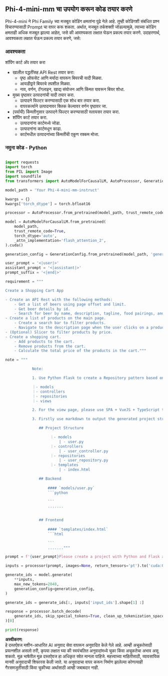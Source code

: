 ## **Phi-4-mini-mm चा उपयोग करून कोड तयार करणे**

Phi-4-mini ने Phi Family च्या मजबूत कोडिंग क्षमतांना पुढे नेले आहे. तुम्ही कोडिंगशी संबंधित प्रश्न विचारण्यासाठी Prompt चा वापर करू शकता. अर्थात, मजबूत तर्कशक्ती जोडल्यामुळे, त्याच्या कोडिंग क्षमताही अधिक मजबूत झाल्या आहेत, जसे की आवश्यकता लक्षात घेऊन प्रकल्प तयार करणे. उदाहरणार्थ, आवश्यकता लक्षात घेऊन प्रकल्प तयार करणे, जसे:

### **आवश्यकता**

शॉपिंग कार्ट अ‍ॅप तयार करा

- खालील पद्धतींसह API Rest तयार करा:
    - पृष्ठ ऑफसेट आणि मर्यादा वापरून बियरची यादी मिळवा.
    - आयडीद्वारे बियरचे तपशील मिळवा.
    - नाव, वर्णन, टॅगलाइन, खाद्य संयोजन आणि किंमत यावरून बियर शोधा.
- मुख्य पृष्ठावर उत्पादनांची यादी तयार करा.
    - उत्पादने फिल्टर करण्यासाठी एक शोध बार तयार करा.
    - वापरकर्त्याने उत्पादनावर क्लिक केल्यावर वर्णन पृष्ठावर जा.
- (पर्यायी) किंमतीनुसार उत्पादने फिल्टर करण्यासाठी स्लायसर तयार करा.
- शॉपिंग कार्ट तयार करा.
    - उत्पादनांना कार्टमध्ये जोडा.
    - उत्पादनांना कार्टमधून काढा.
    - कार्टमधील उत्पादनांच्या किंमतींची एकूण रक्कम मोजा.

### **नमुना कोड - Python**

```python

import requests
import torch
from PIL import Image
import soundfile
from transformers import AutoModelForCausalLM, AutoProcessor, GenerationConfig,pipeline,AutoTokenizer

model_path = 'Your Phi-4-mini-mm-instruct'

kwargs = {}
kwargs['torch_dtype'] = torch.bfloat16

processor = AutoProcessor.from_pretrained(model_path, trust_remote_code=True)

model = AutoModelForCausalLM.from_pretrained(
    model_path,
    trust_remote_code=True,
    torch_dtype='auto',
    _attn_implementation='flash_attention_2',
).cuda()

generation_config = GenerationConfig.from_pretrained(model_path, 'generation_config.json')

user_prompt = '<|user|>'
assistant_prompt = '<|assistant|>'
prompt_suffix = '<|end|>'

requirement = """

Create a Shopping Cart App

- Create an API Rest with the following methods:
    - Get a list of beers using page offset and limit.
    - Get beer details by id.
    - Search for beer by name, description, tagline, food pairings, and price.
- Create a list of products on the main page.
    - Create a search bar to filter products.
    - Navigate to the description page when the user clicks on a product.
- (Optional) Slicer to filter products by price.
- Create a shopping cart.
    - Add products to the cart.
    - Remove products from the cart.
    - Calculate the total price of the products in the cart."""

note = """ 

            Note:

            1. Use Python Flask to create a Repository pattern based on the following structure to generate the files

            ｜- models
            ｜- controllers
            ｜- repositories
            ｜- views

            2. For the view page, please use SPA + VueJS + TypeScript to build

            3. Firstly use markdown to output the generated project structure (including directories and files), and then generate the  file names and corresponding codes step by step, output like this 

               ## Project Structure

                    ｜- models
                        | - user.py
                    ｜- controllers
                        | - user_controller.py
                    ｜- repositories
                        | - user_repository.py
                    ｜- templates
                        | - index.html

               ## Backend
                 
                   #### `models/user.py`
                   ```python

                   ```
                   .......
               

               ## Frontend
                 
                   #### `templates/index.html`
                   ```html

                   ```
                   ......."""

prompt = f'{user_prompt}Please create a project with Python and Flask according to the following requirements：\n{requirement}{note}{prompt_suffix}{assistant_prompt}'

inputs = processor(prompt, images=None, return_tensors='pt').to('cuda:0')

generate_ids = model.generate(
    **inputs,
    max_new_tokens=2048,
    generation_config=generation_config,
)

generate_ids = generate_ids[:, inputs['input_ids'].shape[1] :]

response = processor.batch_decode(
    generate_ids, skip_special_tokens=True, clean_up_tokenization_spaces=False
)[0]

print(response)

```

**अस्वीकरण**:  
हे दस्तऐवज मशीन-आधारित AI अनुवाद सेवा वापरून अनुवादित केले गेले आहे. आम्ही अचूकतेसाठी प्रयत्नशील असलो तरी, कृपया लक्षात घ्या की स्वयंचलित अनुवादांमध्ये चुका किंवा अचूकतेचा अभाव असू शकतो. मूळ भाषेतील मूळ दस्तऐवज हा अधिकृत स्रोत मानला पाहिजे. महत्त्वाच्या माहितीसाठी, व्यावसायिक मानवी अनुवादाची शिफारस केली जाते. या अनुवादाचा वापर करून निर्माण झालेल्या कोणत्याही गैरसमजुतींसाठी किंवा चुकीच्या अर्थासाठी आम्ही जबाबदार नाही.